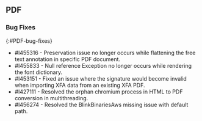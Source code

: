 ## PDF

### Bug Fixes 
{:#PDF-bug-fixes} 

* \#I455316 -	Preservation issue no longer occurs while flattening the free text annotation in specific PDF document.
* \#I455833 -	Null reference Exception no longer occurs while rendering the font dictionary.
* \#I453151 -	Fixed an issue where the signature would become invalid when importing XFA data from an existing XFA PDF.
* \#I427111 -	Resolved the orphan chromium process in HTML to PDF conversion in multithreading.
* \#I456274 -	Resolved the BlinkBinariesAws missing issue with default path.